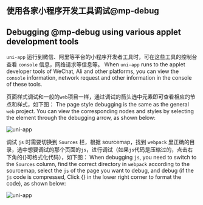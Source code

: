 ## 使用各家小程序开发工具调试@mp-debug
## Debugging @mp-debug using various applet development tools

`uni-app` 运行到微信、阿里等平台的小程序开发者工具时，可在这些工具的控制台查看 `console` 信息，网络请求等信息等。
When `uni-app` runs to the applet developer tools of WeChat, Ali and other platforms, you can view the `console` information, network request and other information in the console of these tools.

页面样式调试和一般的`web`项目一样，通过调试的箭头选中元素即可查看相应的节点和样式，如下图：
The page style debugging is the same as the general `web` project. You can view the corresponding nodes and styles by selecting the element through the debugging arrow, as shown below:

![uni-app](https://web-assets.dcloud.net.cn/unidoc/zh/debug1.png)

调试 `js` 时需要切换到 `Sources` 栏，根据 sourcemap，找到 `webpack` 里正确的目录，选中想要调试的那个页面的`js`，进行调试（如果`js`代码是压缩过的，点击右下角的{}可格式化代码），如下图：
When debugging `js`, you need to switch to the `Sources` column, find the correct directory in `webpack` according to the sourcemap, select the `js` of the page you want to debug, and debug (if the `js` code is compressed, Click {} in the lower right corner to format the code), as shown below:

![uni-app](https://web-assets.dcloud.net.cn/unidoc/zh/debug2.png)
